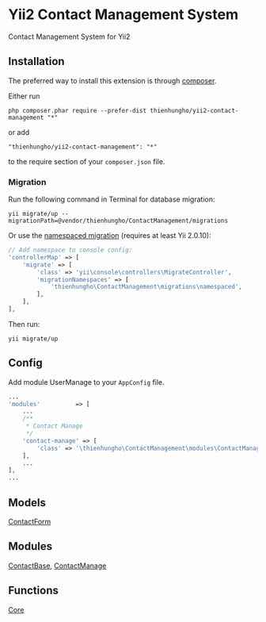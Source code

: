 Yii2 Contact Management System
====================
Contact Management System for Yii2

Installation
------------

The preferred way to install this extension is through [composer](http://getcomposer.org/download/).

Either run

```
php composer.phar require --prefer-dist thienhungho/yii2-contact-management "*"
```

or add

```
"thienhungho/yii2-contact-management": "*"
```

to the require section of your `composer.json` file.

### Migration

Run the following command in Terminal for database migration:

```
yii migrate/up --migrationPath=@vendor/thienhungho/ContactManagement/migrations
```

Or use the [namespaced migration](http://www.yiiframework.com/doc-2.0/guide-db-migrations.html#namespaced-migrations) (requires at least Yii 2.0.10):

```php
// Add namespace to console config:
'controllerMap' => [
    'migrate' => [
        'class' => 'yii\console\controllers\MigrateController',
        'migrationNamespaces' => [
            'thienhungho\ContactManagement\migrations\namespaced',
        ],
    ],
],
```

Then run:
```
yii migrate/up
```

Config
------------

Add module UserManage to your `AppConfig` file.

```php
...
'modules'          => [
    ...
    /**
     * Contact Manage
     */
    'contact-manage' => [
        'class' => '\thienhungho\ContactManagement\modules\ContactManage\ContactManage',
    ],
    ...
],
...
```

Models
------------

[ContactForm](https://github.com/thienhungho/yii2-contact-management/tree/master/src/models/ContactForm.php)

Modules
------------

[ContactBase](https://github.com/thienhungho/yii2-contact-management/tree/master/src/modules/ContactBase), [ContactManage](https://github.com/thienhungho/yii2-contact-management/tree/master/src/modules/ContactManage)

Functions
------------

[Core](https://github.com/thienhungho/yii2-user-management/tree/master/src/functions/core.php)
